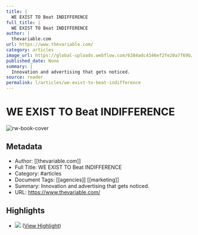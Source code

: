 ```yaml
---
title: |
  WE EXIST TO Beat INDIFFERENCE
full_title: |
  WE EXIST TO Beat INDIFFERENCE
author: |
  thevariable.com
url: https://www.thevariable.com/
category: articles
image_url: https://global-uploads.webflow.com/6384adc4346ef2fe20a7f69b/6399c542280cfcf8a303ab12_Opengraph.png
published_date: None
summary: |
  Innovation and advertising that gets noticed.
source: reader
permalink: l/articles/we-exist-to-beat-indifference
---
```

# WE EXIST TO Beat INDIFFERENCE

![rw-book-cover](https://global-uploads.webflow.com/6384adc4346ef2fe20a7f69b/6399c542280cfcf8a303ab12_Opengraph.png)

## Metadata
- Author: [[thevariable.com]]
- Full Title: WE EXIST TO Beat INDIFFERENCE
- Category: #articles
- Document Tags: [[agencies]] [[marketing]] 
- Summary: Innovation and advertising that gets noticed.
- URL: https://www.thevariable.com/

## Highlights
- ![](https://global-uploads.webflow.com/6387292b497f3bfaa481d2fb/63dffc020c95fc20fc27a9fc_NAPA.jpg) ([View Highlight](https://read.readwise.io/read/01h123gkab57hy2gg9atb1jy3d))


